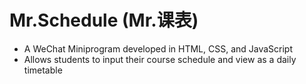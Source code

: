 # Mr.Schedule (Mr.课表)
* A WeChat Miniprogram developed in HTML, CSS, and JavaScript
* Allows students to input their course schedule and view as a daily timetable
